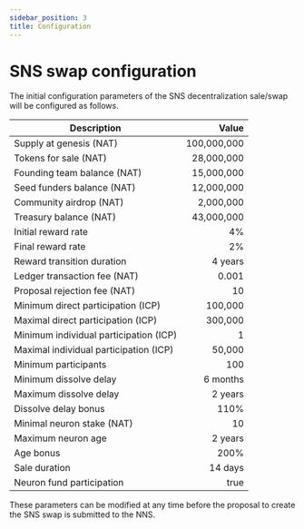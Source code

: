 ```yaml
---
sidebar_position: 3
title: Configuration
---
```


# SNS swap configuration

The initial configuration parameters of the SNS decentralization sale/swap will be configured as follows. 

| Description | Value |
| ----------- | ----: |
| Supply at genesis (NAT) | 100,000,000 |
| Tokens for sale (NAT) | 28,000,000 |
| Founding team balance (NAT) | 15,000,000 |
| Seed funders balance (NAT) | 12,000,000 |
| Community airdrop (NAT) | 2,000,000 |
| Treasury balance (NAT) | 43,000,000 |
| Initial reward rate | 4% |
| Final reward rate | 2% |
| Reward transition duration | 4 years |
| Ledger transaction fee (NAT) | 0.001 |
| Proposal rejection fee (NAT) | 10 |
| Minimum direct participation (ICP) | 100,000 |
| Maximal direct participation (ICP) | 300,000 |
| Minimum individual participation (ICP) | 1 |
| Maximal individual participation (ICP) | 50,000 |
| Minimum participants | 100 |
| Minimum dissolve delay | 6 months |
| Maximum dissolve delay | 2 years |
| Dissolve delay bonus | 110% |
| Minimal neuron stake (NAT) | 10 |
| Maximum neuron age | 2 years |
| Age bonus | 200% |
| Sale duration | 14 days |
| Neuron fund participation | true |

These parameters can be modified at any time before the proposal to create the SNS swap is submitted to the NNS.
